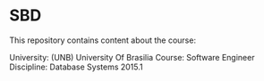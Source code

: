 # SBD
This repository contains content about the course: 

University: (UNB) University Of Brasilia 
Course: Software Engineer 
Discipline: Database Systems
2015.1

